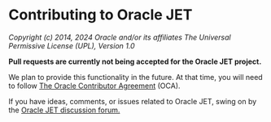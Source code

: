 # Contributing to Oracle JET

_Copyright (c) 2014, 2024 Oracle and/or its affiliates
The Universal Permissive License (UPL), Version 1.0_

**Pull requests are currently not being accepted for the Oracle JET project.**

We plan to provide this functionality in the future. At that time, you will need to follow [The Oracle Contributor Agreement](https://www.oracle.com/technetwork/community/oca-486395.html)
(OCA).

If you have ideas, comments, or issues related to Oracle JET, swing on by the [Oracle JET discussion forum.](https://community.oracle.com/tech/developers/categories/16409-oracle-jet)
